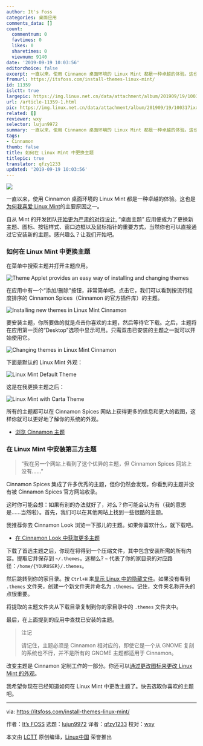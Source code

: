```yaml
---
author: It's Foss
categories: 桌面应用
comments_data: []
count:
  commentnum: 0
  favtimes: 0
  likes: 0
  sharetimes: 0
  viewnum: 9140
date: '2019-09-19 10:03:56'
editorchoice: false
excerpt: 一直以来，使用 Cinnamon 桌面环境的 Linux Mint 都是一种卓越的体验。这也是为何我喜爱 Linux Mint的主要原因之一。
fromurl: https://itsfoss.com/install-themes-linux-mint/
id: 11359
islctt: true
largepic: https://img.linux.net.cn/data/attachment/album/201909/19/100317ixxp3y1l7lljl47a.jpg
url: /article-11359-1.html
pic: https://img.linux.net.cn/data/attachment/album/201909/19/100317ixxp3y1l7lljl47a.jpg.thumb.jpg
related: []
reviewer: wxy
selector: lujun9972
summary: 一直以来，使用 Cinnamon 桌面环境的 Linux Mint 都是一种卓越的体验。这也是为何我喜爱 Linux Mint的主要原因之一。
tags:
- Cinnamon
thumb: false
title: 如何在 Linux Mint 中更换主题
titlepic: true
translator: qfzy1233
updated: '2019-09-19 10:03:56'
---
```


![](/data/attachment/album/201909/19/100317ixxp3y1l7lljl47a.jpg)


一直以来，使用 Cinnamon 桌面环境的 Linux Mint 都是一种卓越的体验。这也是[为何我喜爱 Linux Mint](https://itsfoss.com/tiny-features-linux-mint-cinnamon/)的主要原因之一。


自从 Mint 的开发团队[开始更为严肃的对待设计](https://itsfoss.com/linux-mint-new-design/), “桌面主题” 应用便成为了更换新主题、图标、按钮样式、窗口边框以及鼠标指针的重要方式，当然你也可以直接通过它安装新的主题。感兴趣么？让我们开始吧。


### 如何在 Linux Mint 中更换主题


在菜单中搜索主题并打开主题应用。


![Theme Applet provides an easy way of installing and changing themes](/data/attachment/album/201909/19/100358jrpo6nt5k9trhrhn.jpg)


在应用中有一个“添加/删除”按钮，非常简单吧。点击它，我们可以看到按流行程度排序的 Cinnamon Spices（Cinnamon 的官方插件库）的主题。


![Installing new themes in Linux Mint Cinnamon](/data/attachment/album/201909/19/100401w51vuff01z8bb8t0.jpg)


要安装主题，你所要做的就是点击你喜欢的主题，然后等待它下载。之后，主题将在应用第一页的“Desktop”选项中显示可用。只需双击已安装的主题之一就可以开始使用它。


![Changing themes in Linux Mint Cinnamon](/data/attachment/album/201909/19/100404dogcebhher0b7zb4.jpg)


下面是默认的 Linux Mint 外观：


![Linux Mint Default Theme](/data/attachment/album/201909/19/100407s2cn5lrrldd5d55j.jpg)


这是在我更换主题之后：


![Linux Mint with Carta Theme](/data/attachment/album/201909/19/100408n1feoypwfw6ec1yu.jpg)


所有的主题都可以在 Cinnamon Spices 网站上获得更多的信息和更大的截图，这样你就可以更好地了解你的系统的外观。


* [浏览 Cinnamon 主题](https://cinnamon-spices.linuxmint.com/themes)


### 在 Linux Mint 中安装第三方主题



> 
> “我在另一个网站上看到了这个优异的主题，但 Cinnamon Spices 网站上没有……”
> 
> 
> 


Cinnamon Spices 集成了许多优秀的主题，但你仍然会发现，你看到的主题并没有被 Cinnamon Spices 官方网站收录。


这时你可能会想：如果有别的办法就好了，对么？你可能会认为有（我的意思是……当然啦）。首先，我们可以在其他网站上找到一些很酷的主题。


我推荐你去 Cinnamon Look 浏览一下那儿的主题。如果你喜欢什么，就下载吧。


* [在 Cinnamon Look 中获取更多主题](https://www.cinnamon-look.org/)


下载了首选主题之后，你现在将得到一个压缩文件，其中包含安装所需的所有内容。提取它并保存到 `~/.themes`。迷糊么? `~` 代表了你的家目录的对应路径：`/home/{YOURUSER}/.themes`。


然后跳转到你的家目录。按 `Ctrl+H` 来[显示 Linux 中的隐藏文件](https://itsfoss.com/hide-folders-and-show-hidden-files-in-ubuntu-beginner-trick/)。如果没有看到 `.themes` 文件夹，创建一个新文件夹并命名为 `.themes`。记住，文件夹名称开头的点很重要。


将提取的主题文件夹从下载目录复制到你的家目录中的 `.themes` 文件夹中。


最后，在上面提到的应用中查找已安装的主题。



> 
> 注记
> 
> 
> 请记住，主题必须是 Cinnamon 相对应的，即使它是一个从 GNOME 复刻的系统也不行，并不是所有的 GNOME 主题都适用于 Cinnamon。
> 
> 
> 


改变主题是 Cinnamon 定制工作的一部分。你还可以[通过更改图标来更改 Linux Mint 的外观](https://itsfoss.com/install-icon-linux-mint/)。


我希望你现在已经知道如何在 Linux Mint 中更改主题了。快去选取你喜欢的主题吧。




---


via: <https://itsfoss.com/install-themes-linux-mint/>


作者：[It’s FOSS](https://itsfoss.com/author/itsfoss/) 选题：[lujun9972](https://github.com/lujun9972) 译者：[qfzy1233](https://github.com/qfzy1233) 校对：[wxy](https://github.com/wxy)


本文由 [LCTT](https://github.com/LCTT/TranslateProject) 原创编译，[Linux中国](https://linux.cn/) 荣誉推出